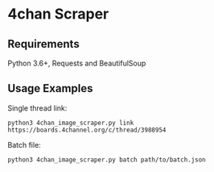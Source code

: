 4chan Scraper
===================

Requirements
------------
Python 3.6+, Requests and BeautifulSoup

Usage Examples
--------------
Single thread link: 

	python3 4chan_image_scraper.py link https://boards.4channel.org/c/thread/3988954

Batch file:

	python3 4chan_image_scraper.py batch path/to/batch.json

